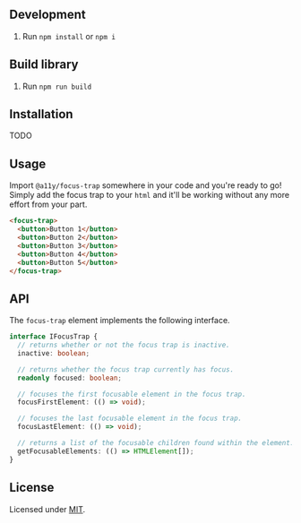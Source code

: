 ## Development 

1. Run `npm install` or `npm i`

## Build library

1. Run `npm run build`

## Installation

TODO

## Usage

Import `@a11y/focus-trap` somewhere in your code and you're ready to go! Simply add the focus trap to your `html` and it'll be working without any more effort from your part.

```html
<focus-trap>
  <button>Button 1</button>
  <button>Button 2</button>
  <button>Button 3</button>
  <button>Button 4</button>
  <button>Button 5</button>
</focus-trap>
```

## API

The `focus-trap` element implements the following interface.

```typescript
interface IFocusTrap {
  // returns whether or not the focus trap is inactive.
  inactive: boolean;

  // returns whether the focus trap currently has focus.
  readonly focused: boolean;

  // focuses the first focusable element in the focus trap.
  focusFirstElement: (() => void);

  // focuses the last focusable element in the focus trap.
  focusLastElement: (() => void);

  // returns a list of the focusable children found within the element.
  getFocusableElements: (() => HTMLElement[]);
}
```

## License
	
Licensed under [MIT](https://opensource.org/licenses/MIT).
